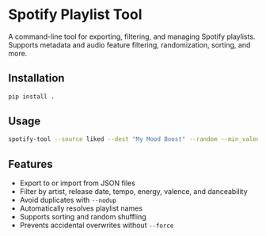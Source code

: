 # Spotify Playlist Tool

A command-line tool for exporting, filtering, and managing Spotify playlists. Supports metadata and audio feature filtering, randomization, sorting, and more.

## Installation

```bash
pip install .
```

## Usage

```bash
spotify-tool --source liked --dest "My Mood Boost" --random --min_valence 0.6 --min_energy 0.5 --nodup
```

## Features

- Export to or import from JSON files
- Filter by artist, release date, tempo, energy, valence, and danceability
- Avoid duplicates with `--nodup`
- Automatically resolves playlist names
- Supports sorting and random shuffling
- Prevents accidental overwrites without `--force`